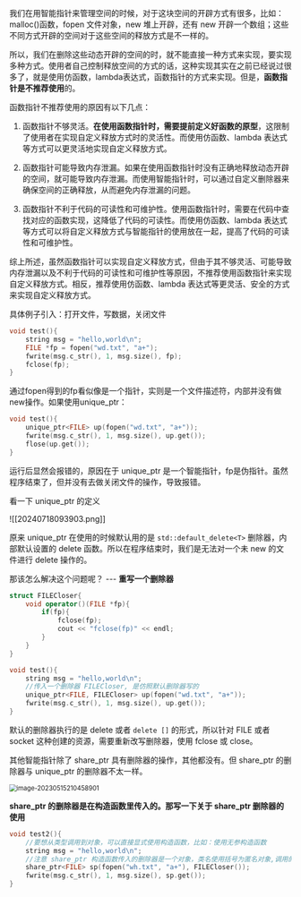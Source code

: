 我们在用智能指针来管理空间的时候，对于这块空间的开辟方式有很多，比如：malloc()函数，fopen 文件对象，new 堆上开辟，还有 new 开辟一个数组；这些不同方式开辟的空间对于这些空间的释放方式是不一样的。

所以，我们在删除这些动态开辟的空间的时，就不能直接一种方式来实现，要实现多种方式。使用者自己控制释放空间的方式的话，这种实现其实在之前已经说过很多了，就是使用仿函数，lambda表达式，函数指针的方式来实现。但是，**函数指针是不推荐使用**的。

函数指针不推荐使用的原因有以下几点：

1. 函数指针不够灵活。**在使用函数指针时，需要提前定义好函数的原型**，这限制了使用者在实现自定义释放方式时的灵活性。而使用仿函数、lambda 表达式等方式可以更灵活地实现自定义释放方式。

2. 函数指针可能导致内存泄漏。如果在使用函数指针时没有正确地释放动态开辟的空间，就可能导致内存泄漏。而使用智能指针时，可以通过自定义删除器来确保空间的正确释放，从而避免内存泄漏的问题。

3. 函数指针不利于代码的可读性和可维护性。使用函数指针时，需要在代码中查找对应的函数实现，这降低了代码的可读性。而使用仿函数、lambda 表达式等方式可以将自定义释放方式与智能指针的使用放在一起，提高了代码的可读性和可维护性。

综上所述，虽然函数指针可以实现自定义释放方式，但由于其不够灵活、可能导致内存泄漏以及不利于代码的可读性和可维护性等原因，不推荐使用函数指针来实现自定义释放方式。相反，推荐使用仿函数、lambda 表达式等更灵活、安全的方式来实现自定义释放方式。

具体例子引入：打开文件，写数据，关闭文件

```c++
void test(){
    string msg = "hello,world\n";
    FILE *fp = fopen("wd.txt", "a+");
    fwrite(msg.c_str(), 1, msg.size(), fp);
    fclose(fp);
}
```

通过fopen得到的fp看似像是一个指针，实则是一个文件描述符，内部并没有做new操作。如果使用unique_ptr：

```c++
void test(){
    unique_ptr<FILE> up(fopen("wd.txt", "a+"));
    fwrite(msg.c_str(), 1, msg.size(), up.get());
    flose(up.get());
}
```

运行后显然会报错的，原因在于 unique_ptr 是一个智能指针，fp是伪指针。虽然程序结束了，但并没有去做关闭文件的操作，导致报错。

看一下 unique_ptr 的定义

![[20240718093903.png]]

原来 unique_ptr 在使用的时候默认用的是 `std::default_delete<T>` 删除器，内部默认设置的 delete 函数。所以在程序结束时，我们是无法对一个未 new 的文件进行 delete 操作的。

那该怎么解决这个问题呢？ --- **重写一个删除器**

```c++
struct FILECloser{
    void operator()(FILE *fp){
        if(fp){
            fclose(fp);
            cout << "fclose(fp)" << endl;
        }
    }
}

void test(){
    string msg = "hello,world\n";
   	//传入一个删除器 FILECloser, 是仿照默认删除器写的
    unique_ptr<FILE, FILECloser> up(fopen("wd.txt", "a+"));
    fwrite(msg.c_str(), 1, msg.size(), up.get());
}
```

默认的删除器执行的是 delete 或者 `delete []` 的形式，所以针对 FILE 或者 socket 这种创建的资源，需要重新改写删除器，使用 fclose 或 close。

其他智能指针除了 share_ptr 具有删除器的操作，其他都没有。但 share_ptr 的删除器与 unique_ptr 的删除器不太一样。

<img src="https://pnglist.obs.cn-east-3.myhuaweicloud.com/typora/202312052128555.png" alt="image-20230515210458901" style="zoom:80%;" />

**share_ptr 的删除器是在构造函数里传入的。那写一下关于 share_ptr 删除器的使用**

```c++
void test2(){
    //要想从类型调用到对象，可以直接显式使用构造函数，比如：使用无参构造函数
    string msg = "hello,world\n";
    //注意 share_ptr 构造函数传入的删除器是一个对象，类名使用括号为匿名对象,调用的是无参构造函数
   	share_ptr<FILE> sp(fopen("wh.txt", "a+"), FILECloser());
    fwrite(msg.c_str(), 1, msg.size(), sp.get());
}
```

